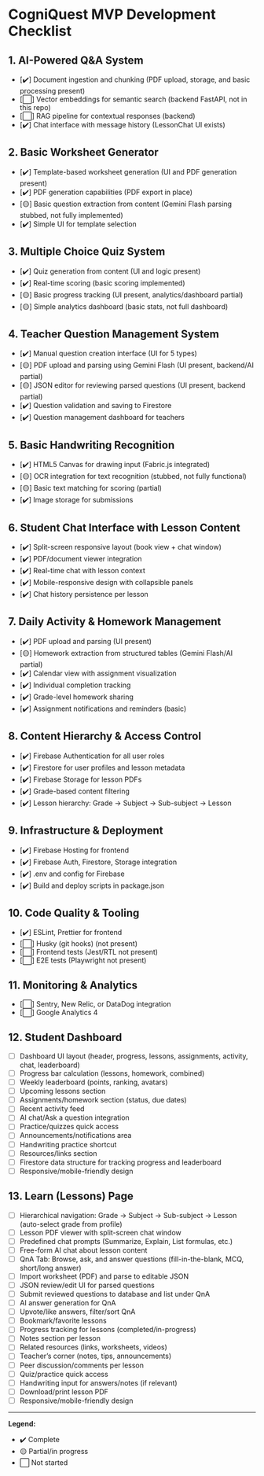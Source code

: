 # CogniQuest MVP Development Checklist

## 1. AI-Powered Q&A System
- [✔️] Document ingestion and chunking (PDF upload, storage, and basic processing present)
- [⬜] Vector embeddings for semantic search (backend FastAPI, not in this repo)
- [⬜] RAG pipeline for contextual responses (backend)
- [✔️] Chat interface with message history (LessonChat UI exists)

## 2. Basic Worksheet Generator
- [✔️] Template-based worksheet generation (UI and PDF generation present)
- [✔️] PDF generation capabilities (PDF export in place)
- [🟡] Basic question extraction from content (Gemini Flash parsing stubbed, not fully implemented)
- [✔️] Simple UI for template selection

## 3. Multiple Choice Quiz System
- [✔️] Quiz generation from content (UI and logic present)
- [✔️] Real-time scoring (basic scoring implemented)
- [🟡] Basic progress tracking (UI present, analytics/dashboard partial)
- [🟡] Simple analytics dashboard (basic stats, not full dashboard)

## 4. Teacher Question Management System
- [✔️] Manual question creation interface (UI for 5 types)
- [🟡] PDF upload and parsing using Gemini Flash (UI present, backend/AI partial)
- [🟡] JSON editor for reviewing parsed questions (UI present, backend partial)
- [✔️] Question validation and saving to Firestore
- [✔️] Question management dashboard for teachers

## 5. Basic Handwriting Recognition
- [✔️] HTML5 Canvas for drawing input (Fabric.js integrated)
- [🟡] OCR integration for text recognition (stubbed, not fully functional)
- [🟡] Basic text matching for scoring (partial)
- [✔️] Image storage for submissions

## 6. Student Chat Interface with Lesson Content
- [✔️] Split-screen responsive layout (book view + chat window)
- [✔️] PDF/document viewer integration
- [✔️] Real-time chat with lesson context
- [✔️] Mobile-responsive design with collapsible panels
- [✔️] Chat history persistence per lesson

## 7. Daily Activity & Homework Management
- [✔️] PDF upload and parsing (UI present)
- [🟡] Homework extraction from structured tables (Gemini Flash/AI partial)
- [✔️] Calendar view with assignment visualization
- [✔️] Individual completion tracking
- [✔️] Grade-level homework sharing
- [✔️] Assignment notifications and reminders (basic)

## 8. Content Hierarchy & Access Control
- [✔️] Firebase Authentication for all user roles
- [✔️] Firestore for user profiles and lesson metadata
- [✔️] Firebase Storage for lesson PDFs
- [✔️] Grade-based content filtering
- [✔️] Lesson hierarchy: Grade → Subject → Sub-subject → Lesson

## 9. Infrastructure & Deployment
- [✔️] Firebase Hosting for frontend
- [✔️] Firebase Auth, Firestore, Storage integration
- [✔️] .env and config for Firebase
- [✔️] Build and deploy scripts in package.json

## 10. Code Quality & Tooling
- [✔️] ESLint, Prettier for frontend
- [⬜] Husky (git hooks) (not present)
- [⬜] Frontend tests (Jest/RTL not present)
- [⬜] E2E tests (Playwright not present)

## 11. Monitoring & Analytics
- [⬜] Sentry, New Relic, or DataDog integration
- [⬜] Google Analytics 4
## 12. Student Dashboard
- [ ] Dashboard UI layout (header, progress, lessons, assignments, activity, chat, leaderboard)
- [ ] Progress bar calculation (lessons, homework, combined)
- [ ] Weekly leaderboard (points, ranking, avatars)
- [ ] Upcoming lessons section
- [ ] Assignments/homework section (status, due dates)
- [ ] Recent activity feed
- [ ] AI chat/Ask a question integration
- [ ] Practice/quizzes quick access
- [ ] Announcements/notifications area
- [ ] Handwriting practice shortcut
- [ ] Resources/links section
- [ ] Firestore data structure for tracking progress and leaderboard
- [ ] Responsive/mobile-friendly design
## 13. Learn (Lessons) Page
- [ ] Hierarchical navigation: Grade → Subject → Sub-subject → Lesson (auto-select grade from profile)
- [ ] Lesson PDF viewer with split-screen chat window
- [ ] Predefined chat prompts (Summarize, Explain, List formulas, etc.)
- [ ] Free-form AI chat about lesson content
- [ ] QnA Tab: Browse, ask, and answer questions (fill-in-the-blank, MCQ, short/long answer)
- [ ] Import worksheet (PDF) and parse to editable JSON
- [ ] JSON review/edit UI for parsed questions
- [ ] Submit reviewed questions to database and list under QnA
- [ ] AI answer generation for QnA
- [ ] Upvote/like answers, filter/sort QnA
- [ ] Bookmark/favorite lessons
- [ ] Progress tracking for lessons (completed/in-progress)
- [ ] Notes section per lesson
- [ ] Related resources (links, worksheets, videos)
- [ ] Teacher’s corner (notes, tips, announcements)
- [ ] Peer discussion/comments per lesson
- [ ] Quiz/practice quick access
- [ ] Handwriting input for answers/notes (if relevant)
- [ ] Download/print lesson PDF
- [ ] Responsive/mobile-friendly design

---

**Legend:**
- ✔️ Complete
- 🟡 Partial/in progress
- ⬜ Not started

